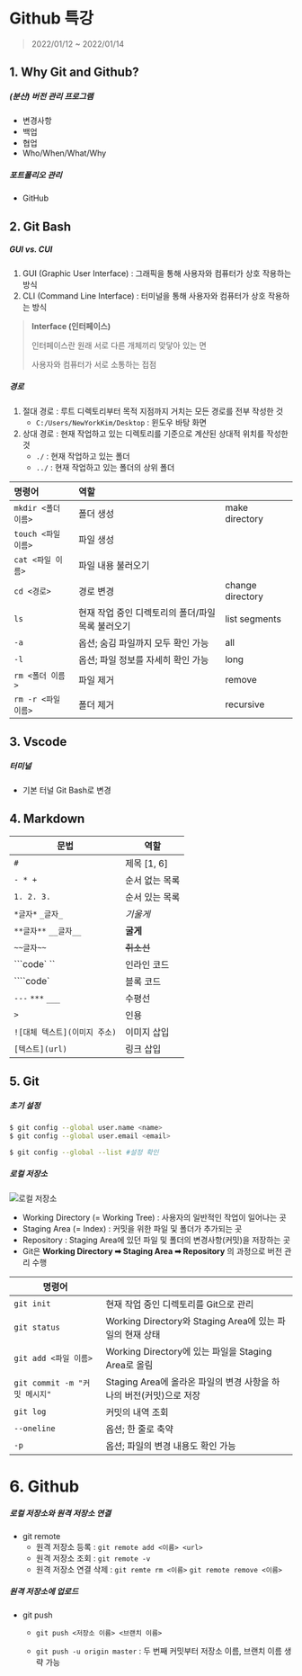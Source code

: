 # Github 특강

> 2022/01/12 ~ 2022/01/14



## 1. Why Git and Github?

##### (분산) 버전 관리 프로그램

- 변경사항 
- 백업
- 협업
- Who/When/What/Why

##### 포트폴리오 관리

- GitHub



## 2. Git Bash

##### GUI vs. CUI

1. GUI (Graphic User Interface) : 그래픽을 통해 사용자와 컴퓨터가 상호 작용하는 방식
2. CLI (Command Line Interface) : 터미널을 통해 사용자와 컴퓨터가 상호 작용하는 방식

> __Interface (인터페이스)__
>
> 인터페이스란 원래 서로 다른 개체끼리 맞닿아 있는 면
>
> 사용자와 컴퓨터가 서로 소통하는 접점

##### 경로

1. 절대 경로 : 루트 디렉토리부터 목적 지점까지 거치는 모든 경로를 전부 작성한 것
   - `C:/Users/NewYorkKim/Desktop` : 윈도우 바탕 화면
2. 상대 경로 : 현재 작업하고 있는 디렉토리를 기준으로 계산된 상대적 위치를 작성한 것
   - `./` : 현재 작업하고 있는 폴더
   - `../` : 현재 작업하고 있는 폴더의 상위 폴더

| 명령어              | 역할                                              |                  |
| :------------------ | :------------------------------------------------ | ---------------- |
| `mkdir <폴더 이름>` | 폴더 생성                                         | make directory   |
| `touch <파일 이름>` | 파일 생성                                         |                  |
| `cat <파일 이름>`   | 파일 내용 불러오기                                |                  |
| `cd <경로>`         | 경로 변경                                         | change directory |
| `ls`                | 현재 작업 중인 디렉토리의 폴더/파일 목록 불러오기 | list segments    |
| `-a`                | 옵션; 숨김 파일까지 모두 확인 가능                | all              |
| `-l`                | 옵션; 파일 정보를 자세히 확인 가능                | long             |
| `rm <폴더 이름>`    | 파일 제거                                         | remove           |
| `rm -r <파일 이름>` | 폴더 제거                                         | recursive        |



## 3. Vscode

##### 터미널

- 기본 터널 Git Bash로 변경



## 4. Markdown

| 문법                          | 역할           |
| ----------------------------- | -------------- |
| `#`                           | 제목 [1, 6]    |
| `- * +`                       | 순서 없는 목록 |
| `1. 2. 3.`                    | 순서 있는 목록 |
| `*글자*` `_글자_`             | *기울게*       |
| `**글자**` `__글자__`         | **굴게**       |
| `~~글자~~`                    | ~~취소선~~     |
| ```code` ``                   | 인라인 코드    |
| ````code`                     | 블록 코드      |
| `---` `***` `___`             | 수평선         |
| `>`                           | 인용           |
| `![대체 텍스트](이미지 주소)` | 이미지 삽입    |
| `[텍스트](url)`               | 링크 삽입      |



## 5. Git

##### 초기 설정

```bash
$ git config --global user.name <name>
$ git config --global user.email <email>

$ git config --global --list #설정 확인
```

##### 로컬 저장소

![로컬 저장소](https://hphk.notion.site/image/https%3A%2F%2Fs3-us-west-2.amazonaws.com%2Fsecure.notion-static.com%2F7142d992-3d01-481c-9d4e-e818c6e185d8%2FUntitled.png?table=block&id=62cab391-ee2f-48a6-95b6-834697312d0d&spaceId=daa2d103-3ecd-4519-8c30-4f55e74c7ef4&width=2000&userId=&cache=v2)

- Working Directory (= Working Tree) : 사용자의 일반적인 작업이 일어나는 곳
- Staging Area (= Index) : 커밋을 위한 파일 및 폴더가 추가되는 곳
- Repository : Staging Area에 있던 파일 및 폴더의 변경사항(커밋)을 저장하는 곳
- Git은 **Working Directory ➡ Staging Area ➡ Repository** 의 과정으로 버전 관리 수행

| 명령어                        |                                                              |
| ----------------------------- | ------------------------------------------------------------ |
| `git init`                    | 현재 작업 중인 디렉토리를 Git으로 관리                       |
| `git status`                  | Working Directory와 Staging Area에 있는 파일의 현재 상태     |
| `git add <파일 이름>`         | Working Directory에 있는 파일을 Staging Area로 올림          |
| `git commit -m "커밋 메시지"` | Staging Area에 올라온 파일의 변경 사항을 하나의 버전(커밋)으로 저장 |
| `git log`                     | 커밋의 내역 조회                                             |
| `--oneline`                   | 옵션; 한 줄로 축약                                           |
| `-p`                          | 옵션; 파일의 변경 내용도 확인 가능                           |



# 6. Github

##### 로컬 저장소와 원격 저장소 연결

- git remote
  - 원격 저장소 등록 : `git remote add <이름> <url>`
  - 원격 저장소 조회 : `git remote -v`
  - 원격 저장소 연결 삭제 : `git remte rm <이름>` `git remote remove <이름>`

##### 원격 저장소에 업로드

- git push

  - `git push <저장소 이름> <브랜치 이름>`

  - `git push -u origin master` : 두 번째 커밋부터 저장소 이름, 브랜치 이름 생략 가능

